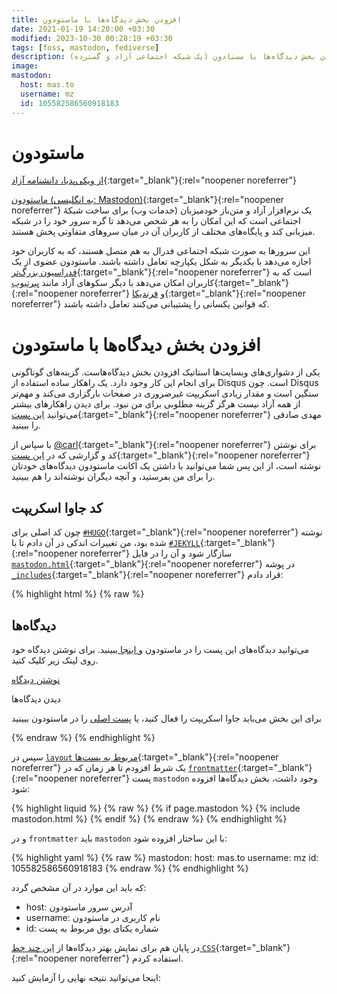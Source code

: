 ```yaml
---
title: افزودن بخش دیدگاه‌ها با ماستودون
date: 2021-01-19 14:20:00 +03:30
modified: 2023-10-30 00:28:19 +03:30
tags: [foss, mastodon, fediverse]
description: افزودن بخش دیدگاه‌ها با مسنادون (یک شبکه اجتماعی آزاد و گسترده).
image:
mastodon:
  host: mas.to
  username: mz
  id: 105582586560918183
---
```



# ماستودون

[از ویکی‌پدیا، دانشنامه آزاد](https://fa.wikipedia.org/wiki/%D9%85%D8%A7%D8%B3%D8%AA%D9%88%D8%AF%D9%88%D9%86_(%D9%86%D8%B1%D9%85%E2%80%8C%D8%A7%D9%81%D8%B2%D8%A7%D8%B1)){:target="_blank"}{:rel="noopener noreferrer"}

[ماستودون (به انگلیسی: Mastodon)](https://joinmastodon.org/){:target="_blank"}{:rel="noopener noreferrer"} یک نرم‌افزار آزاد و متن‌باز خودمیزبان (خدمات وب) برای ساخت شبکهٔ اجتماعی است که این امکان را به هر شخص می‌دهد تا گره سرور خود را در شبکه میزبانی کند و پایگاه‌های مختلف از کاربران آن در میان سروهای متفاوتی پخش هستند.

این سرورها به صورت شبکه اجتماعی فدرال به هم متصل هستند، که به کاربران خود اجازه می‌دهد با یکدیگر به شکل یکپارچه تعامل داشته باشند. ماستودون عضوی از یک [فدراسیون بزرگ‌تر](https://fediverse.party/){:target="_blank"}{:rel="noopener noreferrer"} است که به کاربران امکان می‌دهد با دیگر سکوهای آزاد مانند [پیرتیوب](https://joinpeertube.org/){:target="_blank"}{:rel="noopener noreferrer"} و [فرندیکا](https://friendi.ca/){:target="_blank"}{:rel="noopener noreferrer"} که قوانین یکسانی را پشتیبانی می‌کنند تعامل داشته باشند. 

# افزودن بخش دیدگاه‌ها با ماستودون

یکی از دشواری‌های وبسایت‌ها استاتیک افزودن بخش دیدگاه‌هاست. گزینه‌های گوناگونی برای انجام این کار وجود دارد. یک راهکار ساده استفاده از Disqus است. چون Disqus  سنگین است و مقدار زیادی اسکریپت غیرضروری در صفحات بارگزاری می‌کند و مهم‌تر از همه آزاد نیست هرگز گزینه مطلوبی برای من نبود. برای دیدن راهکارهای بیشتر می‌توانید [این پست](https://mehdix.ir/static-comments.html){:target="_blank"}{:rel="noopener noreferrer"} مهدی صادقی را ببینید.

با سپاس از [‪@carl‬](https://linuxrocks.online/@carl){:target="_blank"}{:rel="noopener noreferrer"} برای نوشتن کد و گزارشی که در [این پست](https://carlschwan.eu/2020/12/29/adding-comments-to-your-static-blog-with-mastodon/){:target="_blank"}{:rel="noopener noreferrer"} نوشته است، از این پس شما می‌توانید با داشتن یک اکانت ماستودون دیدگاه‌های خودتان را برای من بفرستید، و آنچه دیگران نوشته‌اند را هم ببینید.

## کد جاوا اسکریپت

چون کد اصلی برای [`#HUGO`](https://gohugo.io/){:target="_blank"}{:rel="noopener noreferrer"} نوشته شده بود، من تغییرات اندکی در آن دادم تا با [`#JEKYLL`](https://jekyllrb.com/){:target="_blank"}{:rel="noopener noreferrer"} سازگار شود و آن را در فایل [`mastodon.html`](https://raw.githubusercontent.com/mhdzli/zmim.ir/master/src/_includes/mastodon.html){:target="_blank"}{:rel="noopener noreferrer"} در پوشه [`_includes`](https://github.com/mhdzli/zmim.ir/tree/master/src/_includes){:target="_blank"}{:rel="noopener noreferrer"} قراد دادم:


<div class="code-block">
{% highlight html %}
{% raw %}
<div class="page-content">
  <h2>دیدگاه‌ها</h2>
  <p>می‌توانید دیدگاه‌های این پست را در ماستودون و<a class="link" href="https://{{ page.mastodon.host }}/@{{ page.mastodon.username }}/{{ page.mastodon.id }}" target="_blank" rel="noopener noreferrer"> اینجا </a>ببینید. برای نوشتن دیدگاه خود روی لینک زیر کلیک کنید.</p>
  <p><a class="button" href="https://{{ page.mastodon.host }}/@{{ page.mastodon.username }}/{{ page.mastodon.id }}" target="_blank" rel="noopener noreferrer">نوشتن دیدگاه‌</a></p>
  <p></p>
  <p id="mastodon-comments-list"><a id="load-comment" class="button">دیدن دیدگاه‌ها</a></p>
  <div id="comments-wrapper">
    <noscript><p>برای این بخش می‌باید جاوا اسکریپت را فعال کنید، یا <a href="https://{{ page.mastodon.host }}/@{{ page.mastodon.username }}/{{ page.mastodon.id }}" target="_blank" rel="noopener noreferrer">پست اصلی</a> را در ماستودون ببینید</p></noscript>
  </div>
  <script src="/assets/js/purify.min.js"></script>
  <script type="text/javascript">
    function escapeHtml(unsafe) {
      return unsafe
        .replace(/&/g, "&amp;")
        .replace(/</g, "&lt;")
        .replace(/>/g, "&gt;")
        .replace(/"/g, "&quot;")
        .replace(/'/g, "&#039;");
    }

    function emojify(input, emojis) {
      let output = input;

      emojis.forEach(emoji => {
        let picture = document.createElement("picture");

        let source = document.createElement("source");
        source.setAttribute("srcset", escapeHtml(emoji.url));
        source.setAttribute("media", "(prefers-reduced-motion: no-preference)");

        let img = document.createElement("img");
        img.className = "emoji";
        img.setAttribute("src", escapeHtml(emoji.static_url));
        img.setAttribute("alt", `:${ emoji.shortcode }:`);
        img.setAttribute("title", `:${ emoji.shortcode }:`);
        img.setAttribute("width", "20");
        img.setAttribute("height", "20");

        picture.appendChild(source);
        picture.appendChild(img);

        output = output.replace(`:${ emoji.shortcode }:`, picture.outerHTML);
      });

      return output;
    }

    function loadcomments() {
      document.getElementById("load-comment").innerHTML = "دریافت دیدگاه‌ها";
      fetch('https://{{ page.mastodon.host }}/api/v1/statuses/{{ page.mastodon.id }}/context')
        .then(function(response) {
          return response.json();
        })
        .then(function(data) {
          let descendants = data['descendants'];
          if(
            descendants &&
            Array.isArray(descendants) &&
            descendants.length > 0
          ) {
            document.getElementById('mastodon-comments-list').innerHTML = "";
            descendants.forEach(function(reply) {
              if( reply.account.display_name.length > 0 ) {
                reply.account.display_name = escapeHtml(reply.account.display_name);
                reply.account.display_name = emojify(reply.account.display_name, reply.account.emojis);
              } else {
                reply.account.display_name = reply.account.username;
              };

              reply.content = emojify(reply.content, reply.emojis);

              reply.created_at = new Date( reply.created_at ).toLocaleString('fa-IR', {
                dateStyle: "long",
                timeStyle: "short",
              });

              let instance = "";
              if( reply.account.acct.includes("@") ) {
                instance = reply.account.acct.split("@")[1];
              } else {
                instance = "{{ page.mastodon.host }}";
              }

              mastodonComment =
                `<div class="mastodon-comment">
                <div class="avatar">
                <img src="${escapeHtml(reply.account.avatar_static)}" height=60 width=60 alt="">
                </div>
                <div class="content">
                <div class="author" title="profile: @${ reply.account.username }@${ instance }">
                <a href="${reply.account.url}" target="_blank" rel="external nofollow">
                <span>${reply.account.display_name}</span>
                <span class="instance">${instance}</span>
                </a>
                </div>
                <div title="دیدن دیدگاه در ${ instance }">
                <a class="date" href="${reply.uri}" target="_blank" rel="external nofollow">
                ${reply.created_at}
                </a>
                </div>
                <div class="mastodon-comment-content">${reply.content}</div> 
                </div>
                </div>`;
              document.getElementById('mastodon-comments-list').appendChild(DOMPurify.sanitize(mastodonComment, {'RETURN_DOM_FRAGMENT': true}));
            });
          } else {
            document.getElementById('mastodon-comments-list').innerHTML = "<p>بدون دیدگاه</p>";
          }
        });
    }
    document.getElementById("load-comment").addEventListener("click", loadcomments);
  </script>
</div>
{% endraw %}
{% endhighlight %}
</div>

سپس در [`layout` مربوط به پست‌ها](https://raw.githubusercontent.com/mhdzli/zmim.ir/master/src/_layouts/post.html){:target="_blank"}{:rel="noopener noreferrer"} یک شرط افزودم تا هر زمان که در [`frontmatter`](https://jekyllrb.com/docs/front-matter/){:target="_blank"}{:rel="noopener noreferrer"} پست ‍`mastodon` وجود داشت، بخش دیدگاه‌ها افزوده شود:

<div class="code-block">
{% highlight liquid %}
{% raw %}
{% if page.mastodon %}
  {% include mastodon.html %}
{% endif %}
{% endraw %}
{% endhighlight %}
</div>

و در `frontmatter` باید `mastodon` با این ساختار افزوده شود:

<div class="code-block">
{% highlight yaml %}
{% raw %}
mastodon:
  host: mas.to
  username: mz
  id: 105582586560918183
{% endraw %}
{% endhighlight %}
</div>

که باید این موارد در آن مشخص گردد:

- host: آدرس سرور ماستودون
- username: نام کاربری در ماستودون
- id: شماره یکتای بوق مربوط به پست

در پایان هم برای نمایش بهتر دیدگاه‌ها از [این چند خط `CSS`](https://github.com/mhdzli/zmim.ir/commit/78e351e5f809ead9eb4a77021026c5364c6e2081){:target="_blank"}{:rel="noopener noreferrer"} استفاده کردم.

اینجا می‌توانید نتیجه نهایی را آزمایش کنید:

